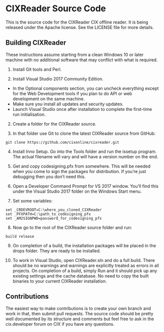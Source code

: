 # CIXReader Source Code

This is the source code for the CIXReader CIX offline reader. It is being released under the Apache license. See the LICENSE file for more details.

## Building CIXReader

These instructions assume starting from a clean Windows 10 or later machine with no additional software that may conflict with what is required.

1.	Install Git tools and Perl.

2.	Install Visual Studio 2017 Community Edition.
* In the Optional components section, you can uncheck everything except for the Web Development tools if you plan to do API or web development on the same machine.
* Make sure you install all updates and security updates.
* Launch Visual Studio once after installation to complete the first-time run initialisation.

2.	Create a folder for the CIXReader source.

3.	In that folder use Git to clone the latest CIXReader source from GitHub:

```
git clone https://github.com/cixonline/cixreader.git
```

4.	Install Inno Setup. Go into the Tools folder and run the issetup program. The actual filename will vary and will have a version number on the end.

5.	Get and copy codesigning.pfx from somewhere. This will be needed when you come to sign the packages for distribution. If you’re just debugging then you don’t need this.

6.	Open a Developer Command Prompt for VS 2017 window.  You’ll find this under the Visual Studio 2017 folder on the Windows Start menu.

7.	Set some variables:

```
set _CRDEVROOT=C:\where_you_cloned_CIXReader
set _PFXPATH=C:\path_to_codesigning_pfx
set _AM2SIGNPWD=password_for_codesigning_pfx
```

8.	Now go to the root of the CIXReader source folder and run:

```
build release
```

9.	On completion of a build, the installation packages will be placed in the drops folder. They are ready to be installed.

10.	To work in Visual Studio, open CIXReader.sln and do a full build. There should be no warnings and warnings are explicitly treated as errors in all projects. On completion of a build, simply Run and it should pick up any existing settings and the cache database. No need to copy the built binaries to your current CIXReader installation.

## Contributions

The easiest way to make contributions is to create your own branch and work
in that, then submit pull requests. The source code should be pretty well
documented by its structure and comments but feel free to ask in the
cix.developer forum on CIX if you have any questions.

